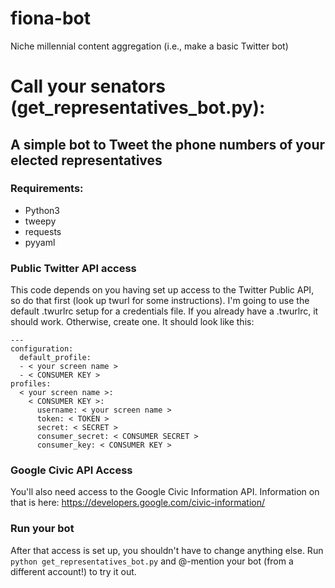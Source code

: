 # fiona-bot
Niche millennial content aggregation (i.e., make a basic Twitter bot)

# Call your senators (get_representatives_bot.py):
## A simple bot to Tweet the phone numbers of your elected representatives
### Requirements:
- Python3
- tweepy
- requests
- pyyaml

### Public Twitter API access
This code depends on you having set up access to the Twitter Public API, so do that first (look up twurl for some instructions). I'm going to use the default .twurlrc setup for a credentials file. If you already have a .twurlrc, it should work. Otherwise, create one. It should look like this:

    --- 
    configuration: 
      default_profile: 
      - < your screen name >
      - < CONSUMER KEY >
    profiles: 
      < your screen name >: 
        < CONSUMER KEY >: 
          username: < your screen name >
          token: < TOKEN >
          secret: < SECRET >
          consumer_secret: < CONSUMER SECRET >
          consumer_key: < CONSUMER KEY >

### Google Civic API Access
You'll also need access to the Google Civic Information API. Information on that is here: https://developers.google.com/civic-information/

### Run your bot
After that access is set up, you shouldn't have to change anything else. 
Run `python get_representatives_bot.py` and @-mention your bot (from a different account!) to try it out.

